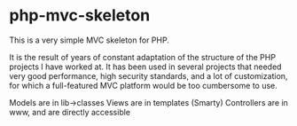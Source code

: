php-mvc-skeleton
================

This is a very simple MVC skeleton for PHP.

It is the result of years of constant adaptation of the structure of the PHP
projects I have worked at. It has been used in several projects that needed very
good performance, high security standards, and a lot of customization, for which
a full-featured MVC platform would be too cumbersome to use.

Models are in lib->classes
Views are in templates (Smarty)
Controllers are in www, and are directly accessible
